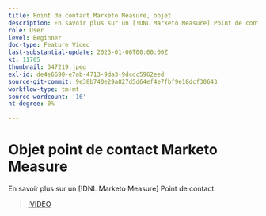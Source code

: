```yaml
---
title: Point de contact Marketo Measure, objet
description: En savoir plus sur un [!DNL Marketo Measure] Point de contact.
role: User
level: Beginner
doc-type: Feature Video
last-substantial-update: 2023-01-06T00:00:00Z
kt: 11705
thumbnail: 347219.jpeg
exl-id: de4e6690-e7ab-4713-9da3-9dcdc5962eed
source-git-commit: 9e38b740e29a827d5d64ef4e7fbf9e18dcf30643
workflow-type: tm+mt
source-wordcount: '16'
ht-degree: 0%

---
```


# Objet point de contact Marketo Measure

En savoir plus sur un [!DNL Marketo Measure] Point de contact.

>[!VIDEO](https://video.tv.adobe.com/v/347219/?quality=12&learn=on)
